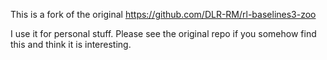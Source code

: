 This is a fork of the original https://github.com/DLR-RM/rl-baselines3-zoo 

I use it for personal stuff. Please see the original repo if you somehow find this and think it is interesting.
